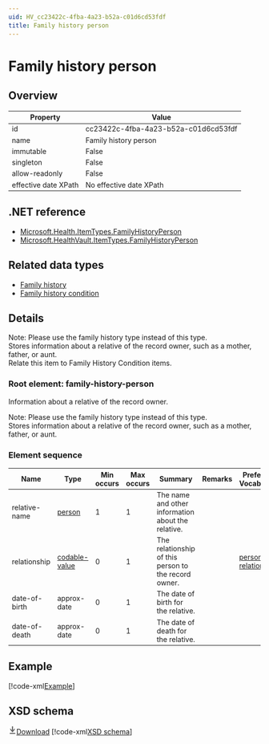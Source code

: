 ```yaml
---
uid: HV_cc23422c-4fba-4a23-b52a-c01d6cd53fdf
title: Family history person
---
```


# Family history person

## Overview

Property|Value
---|---
id|cc23422c-4fba-4a23-b52a-c01d6cd53fdf
name|Family history person
immutable|False
singleton|False
allow-readonly|False
effective date XPath|No effective date XPath

## .NET reference
- [Microsoft.Health.ItemTypes.FamilyHistoryPerson](https://docs.microsoft.com/dotnet/api/microsoft.health.itemtypes.familyhistoryperson)
- [Microsoft.HealthVault.ItemTypes.FamilyHistoryPerson](https://docs.microsoft.com/dotnet/api/microsoft.healthvault.itemtypes.familyhistoryperson)

## Related data types

- [Family history](xref:HV_4a04fcc8-19c1-4d59-a8c7-2031a03f21de)
- [Family history condition](xref:HV_6705549b-0e3d-474e-bfa7-8197ddd6786a)

## Details
Note: Please use the family history type instead of this type. <br /> Stores information about a relative of the record owner, such as a mother, father, or aunt.<br /> Relate this item to Family History Condition items.

<a name='family-history-person'></a>

### Root element: family-history-person

Information about a relative of the record owner.

Note: Please use the family history type instead of this type. <br /> Stores information about a relative of the record owner, such as a mother, father, or aunt.

### Element sequence

Name|Type|Min occurs|Max occurs|Summary|Remarks|Preferred Vocabulary
---|---|---|---|---|---|---
relative-name|[person](xref:HV_3e730686-781f-4616-aa0d-817bba8eb141#person)|1|1|The name and other information about the relative.||
relationship|[codable-value](xref:HV_3e730686-781f-4616-aa0d-817bba8eb141#codable-value)|0|1|The relationship of this person to the record owner.||[personal-relationship](xref:HV_9e22e9c5-a032-4375-8999-20c9d00954b9)
date-of-birth|approx-date|0|1|The date of birth for the relative.||
date-of-death|approx-date|0|1|The date of death for the relative.||

## Example
[!code-xml[Example](sample-xml/cc23422c-4fba-4a23-b52a-c01d6cd53fdf.xml)]

## XSD schema
[![Download](/healthvault/images/download.png)Download](xsd/family-history-person.xsd)
[!code-xml[XSD schema](xsd/family-history-person.xsd)]
